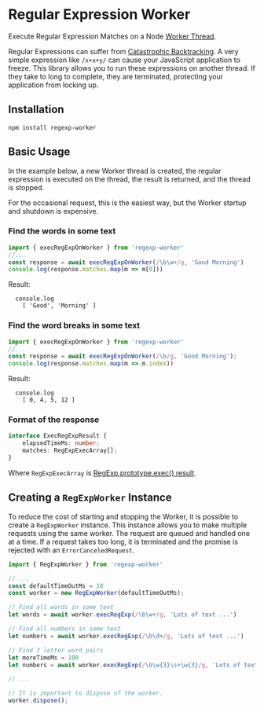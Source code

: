 # Regular Expression Worker

Execute Regular Expression Matches on a Node [Worker Thread](https://nodejs.org/api/worker_threads.html).

Regular Expressions can suffer from [Catastrophic Backtracking](https://www.regular-expressions.info/catastrophic.html). A very simple expression like `/x+x+y/` can cause your JavaScript application to freeze. This library allows you to run these expressions on another thread. If they take to long to complete, they are terminated, protecting your application from locking up.

## Installation
```
npm install regexp-worker
```

## Basic Usage

In the example below, a new Worker thread is created, the regular expression is executed on the thread,
the result is returned, and the thread is stopped.

For the occasional request, this is the easiest way, but the Worker startup and shutdown is expensive.

### Find the words in some text

```typescript
import { execRegExpOnWorker } from 'regexp-worker'
//...
const response = await execRegExpOnWorker(/\b\w+/g, 'Good Morning')
console.log(response.matches.map(m => m[0]))
```

Result:
```
  console.log
    [ 'Good', 'Morning' ]

```

### Find the word breaks in some text
```typescript
import { execRegExpOnWorker } from 'regexp-worker'
//...
const response = await execRegExpOnWorker(/\b/g, 'Good Morning');
console.log(response.matches.map(m => m.index))
```
Result:
```
  console.log
    [ 0, 4, 5, 12 ]
```

### Format of the response

```typescript
interface ExecRegExpResult {
    elapsedTimeMs: number;
    matches: RegExpExecArray[];
}
```
Where `RegExpExecArray` is [RegExp.prototype.exec() result](https://developer.mozilla.org/en-US/docs/Web/JavaScript/Reference/Global_Objects/RegExp/exec#Description).


## Creating a `RegExpWorker` Instance

To reduce the cost of starting and stopping the Worker, it is possible to create a `RegExpWorker` instance.
This instance allows you to make multiple requests using the same worker. The request are queued and handled
one at a time. If a request takes too long, it is terminated and the promise is rejected with an `ErrorCanceledRequest`.

```js
import { RegExpWorker } from 'regexp-worker'

// ...
const defaultTimeOutMs = 10
const worker = new RegExpWorker(defaultTimeOutMs);

// Find all words in some text
let words = await worker.execRegExp(/\b\w+/g, 'Lots of text ...')

// Find all numbers in some text
let numbers = await worker.execRegExp(/\b\d+/g, 'Lots of text ...')

// Find 3 letter word pairs
let moreTimeMs = 100
let numbers = await worker.execRegExp(/\b\w{3}\s+\w{3}/g, 'Lots of text ...', moreTimeMs)

// ...

// It is important to dispose of the worker.
worker.dispose();
```
